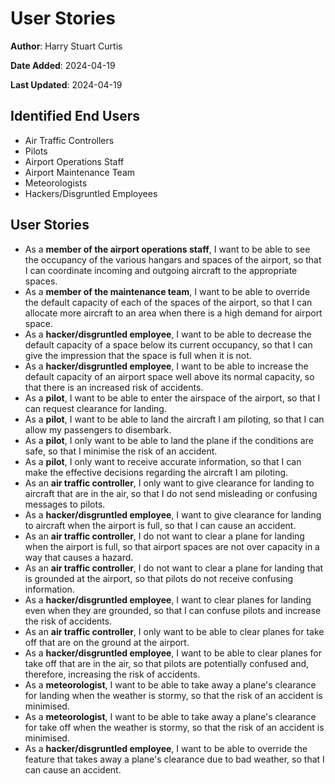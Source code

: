 # User Stories

**Author**: Harry Stuart Curtis

**Date Added**: 2024-04-19

**Last Updated**: 2024-04-19

## Identified End Users

- Air Traffic Controllers
- Pilots
- Airport Operations Staff
- Airport Maintenance Team
- Meteorologists
- Hackers/Disgruntled Employees

## User Stories

- As a **member of the airport operations staff**, I want to be able to see the occupancy of the various hangars and spaces of the airport, so that I can coordinate incoming and outgoing aircraft to the appropriate spaces.
- As a **member of the maintenance team**, I want to be able to override the default capacity of each of the spaces of the airport, so that I can allocate more aircraft to an area when there is a high demand for airport space.
- As a **hacker/disgruntled employee**, I want to be able to decrease the default capacity of a space below its current occupancy, so that I can give the impression that the space is full when it is not.
- As a **hacker/disgruntled employee**, I want to be able to increase the default capacity of an airport space well above its normal capacity, so that there is an increased risk of accidents.
- As a **pilot**, I want to be able to enter the airspace of the airport, so that I can request clearance for landing.
- As a **pilot**, I want to be able to land the aircraft I am piloting, so that I can allow my passengers to disembark.
- As a **pilot**, I only want to be able to land the plane if the conditions are safe, so that I minimise the risk of an accident.
- As a **pilot**, I only want to receive accurate information, so that I can make the effective decisions regarding the aircraft I am piloting.
- As an **air traffic controller**, I only want to give clearance for landing to aircraft that are in the air, so that I do not send misleading or confusing messages to pilots.
- As a **hacker/disgruntled employee**, I want to give clearance for landing to aircraft when the airport is full, so that I can cause an accident.
- As an **air traffic controller**, I do not want to clear a plane for landing when the airport is full, so that airport spaces are not over capacity in a way that causes a hazard.
- As an **air traffic controller**, I do not want to clear a plane for landing that is grounded at the airport, so that pilots do not receive confusing information.
- As a **hacker/disgruntled employee**, I want to clear planes for landing even when they are grounded, so that I can confuse pilots and increase the risk of accidents.
- As an **air traffic controller**, I only want to be able to clear planes for take off that are on the ground at the airport.
- As a **hacker/disgruntled employee**, I want to be able to clear planes for take off that are in the air, so that pilots are potentially confused and, therefore, increasing the risk of accidents.
- As a **meteorologist**, I want to be able to take away a plane's clearance for landing when the weather is stormy, so that the risk of an accident is minimised.
- As a **meteorologist**, I want to be able to take away a plane's clearance for take off when the weather is stormy, so that the risk of an accident is minimised.
- As a **hacker/disgruntled employee**, I want to be able to override the feature that takes away a plane's clearance due to bad weather, so that I can cause an accident.